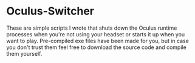 # Oculus-Switcher
These are simple scripts I wrote that shuts down the Oculus runtime processes when you're not using your headset or starts it up when you want to play. Pre-compiled exe files have been made for you, but in case you don't trust them feel free to download the source code and compile them yourself.
